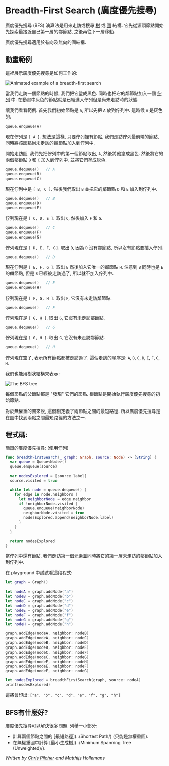 # Breadth-First Search (廣度優先搜尋)

<!--
Breadth-first search (BFS) is an algorithm for traversing or searching [tree](../Tree/) or [graph](../Graph/) data structures. It starts at a source node and explores the immediate neighbor nodes first, before moving to the next level neighbors.

Breadth-first search can be used on both directed and undirected graphs.
-->

廣度優先搜尋 (BFS) 演算法是用來走訪或搜尋 [樹](../Tree/) 或 [圖](../Graph/) 結構. 它先從源頭節點開始先探索最接近自己第一層的鄰節點, 之後再往下一層移動.

廣度優先搜尋適用於有向及無向的圖結構.

<!--
## Animated example

Here's how breadth-first search works on a graph:
-->

## 動畫範例

這裡展示廣度優先搜尋是如何工作的:

![Animated example of a breadth-first search](Images/AnimatedExample.gif)

<!--
When we visit a node, we color it black. We also put its neighbor nodes into a [queue](../Queue/). In the animation the nodes that are enqueued but not visited yet are shown in gray.

Let's follow the animated example. We start with the source node `A` and add it to a queue. In the animation this is shown as node `A` becoming gray.
-->

當我們走訪一個節點的時候, 我們把它塗成黑色. 同時也把它的鄰節點加入一個 [佇列](../Queue/) 中. 在動畫中灰色的節點就是已經進入佇列但是尚未走訪時的狀態.

讓我們看看範例. 首先我們初始節點是 `A`, 所以先把 `A` 放到佇列中. 這時候 `A` 是灰色的.

```swift
queue.enqueue(A)
```

<!--
The queue is now `[ A ]`. The idea is that, as long as there are nodes in the queue, we visit the node that's at the front of the queue, and enqueue its immediate neighbor nodes if they have not been visited yet.

To start traversing the graph, we pull the first node off the queue, `A`, and color it black. Then we enqueue its two neighbor nodes `B` and `C`. This colors them gray.
-->

現在佇列是 `[ A ]`. 想法是這樣, 只要佇列裡有節點, 我們走訪佇列最前端的節點, 同時將該節點尚未走訪的麟節點加入到佇列中.

開始走訪圖, 我們先把佇列中的第一個節點取出, `A`, 然後將他塗成黑色. 然後將它的兩個鄰節點 `B` 和 `C` 加入到佇列中. 並將它們塗成灰色.

```swift
queue.dequeue()   // A
queue.enqueue(B)
queue.enqueue(C)
```
<!--
The queue is now `[ B, C ]`. We dequeue `B`, and enqueue `B`'s neighbor nodes `D` and `E`.
-->

現在佇列中是 `[ B, C ]`. 然後我們取出 `B` 並把它的鄰節點 `D` 和 `E` 加入到佇列中.


```swift
queue.dequeue()   // B
queue.enqueue(D)
queue.enqueue(E)
```

<!--
The queue is now `[ C, D, E ]`. Dequeue `C`, and enqueue `C`'s neighbor nodes `F` and `G`.
-->

佇列現在是 `[ C, D, E ]`. 取出 `C`, 然後加入 `F` 和  `G`.

```swift
queue.dequeue()   // C
queue.enqueue(F)
queue.enqueue(G)
```

<!--
The queue is now `[ D, E, F, G ]`. Dequeue `D`, which has no neighbor nodes.
-->

佇列現在是 `[ D, E, F, G]`. 取出 `D`, 因為 `D` 沒有鄰節點, 所以沒有節點要插入佇列.

```swift
queue.dequeue()   // D
```

<!--
The queue is now `[ E, F, G ]`. Dequeue `E` and enqueue its single neighbor node `H`. Note that `B` is also a neighbor for `E` but we've already visited `B`, so we're not adding it to the queue again.
-->

現在佇列是 `[ E, F, G ]`. 取出 `E` 然後加入它唯一的鄰節點 `H`. 注意到 `B` 同時也是 `E` 的麟節點, 但是 `B` 已經被走訪過了, 所以就不加入佇列中.

```swift
queue.dequeue()   // E
queue.enqueue(H)
```

<!--
The queue is now `[ F, G, H ]`. Dequeue `F`, which has no unvisited neighbor nodes.
-->

佇列現在是 `[ F, G, H ]`. 取出 `F`, 它沒有未走訪鄰節點.

```swift
queue.dequeue()   // F
```

<!--
The queue is now `[ G, H ]`. Dequeue `G`, which has no unvisited neighbor nodes.
-->

佇列現在是 `[ G, H ]`. 取出 `G`, 它沒有未走訪鄰節點.


```swift
queue.dequeue()   // G
```

<!--
The queue is now `[ H ]`. Dequeue `H`, which has no unvisited neighbor nodes.
-->

佇列現在是 `[ G, H ]`. 取出 `G`, 它沒有未走訪鄰節點.

```swift
queue.dequeue()   // H
```

<!--
The queue is now empty, meaning that all nodes have been explored. The order in which the nodes were explored is `A`, `B`, `C`, `D`, `E`, `F`, `G`, `H`.

We can show this as a tree:
-->

佇列現在空了, 表示所有節點都被走訪過了. 這個走訪的順序是: `A`, `B`, `C`, `D`, `E`, `F`, `G`, `H`.

我們也能用樹狀結構來表示:

![The BFS tree](Images/TraversalTree.png)

<!--
The parent of a node is the one that "discovered" that node. The root of the tree is the node you started the breadth-first search from.

For an unweighted graph, this tree defines a shortest path from the starting node to every other node in the tree. So breadth-first search is one way to find the shortest path between two nodes in a graph.
-->

每個節點的父節點都是 "發現" 它們的節點. 根節點是開始執行廣度優先搜尋的初始節點.

對於無權重的圖來說, 這個樹定義了兩節點之間的最短路徑. 所以廣度優先搜尋是在圖中找到兩點之間最短路徑的方法之一.

<!--
## The code

Simple implementation of breadth-first search using a queue:
-->

## 程式碼:

簡單的廣度優先搜尋: (使用佇列)

```swift
func breadthFirstSearch(_ graph: Graph, source: Node) -> [String] {
  var queue = Queue<Node>()
  queue.enqueue(source)

  var nodesExplored = [source.label]
  source.visited = true

  while let node = queue.dequeue() {
    for edge in node.neighbors {
      let neighborNode = edge.neighbor
      if !neighborNode.visited {
        queue.enqueue(neighborNode)
        neighborNode.visited = true
        nodesExplored.append(neighborNode.label)
      }
    }
  }

  return nodesExplored
}
```

<!--
While there are nodes in the queue, we visit the first one and then enqueue its immediate neighbors if they haven't been visited yet.

Put this code in a playground and test it like so:
-->

當佇列中還有節點, 我們走訪第一個元素並同時將它的第一層未走訪的鄰節點加入到佇列中.

在 playground 中試試看這段程式:


```swift
let graph = Graph()

let nodeA = graph.addNode("a")
let nodeB = graph.addNode("b")
let nodeC = graph.addNode("c")
let nodeD = graph.addNode("d")
let nodeE = graph.addNode("e")
let nodeF = graph.addNode("f")
let nodeG = graph.addNode("g")
let nodeH = graph.addNode("h")

graph.addEdge(nodeA, neighbor: nodeB)
graph.addEdge(nodeA, neighbor: nodeC)
graph.addEdge(nodeB, neighbor: nodeD)
graph.addEdge(nodeB, neighbor: nodeE)
graph.addEdge(nodeC, neighbor: nodeF)
graph.addEdge(nodeC, neighbor: nodeG)
graph.addEdge(nodeE, neighbor: nodeH)
graph.addEdge(nodeE, neighbor: nodeF)
graph.addEdge(nodeF, neighbor: nodeG)

let nodesExplored = breadthFirstSearch(graph, source: nodeA)
print(nodesExplored)
```

<!--
This will output: `["a", "b", "c", "d", "e", "f", "g", "h"]`
   
## What is BFS good for?

Breadth-first search can be used to solve many problems. A small selection:

* Computing the [shortest path](../Shortest Path/) between a source node and each of the other nodes (only for unweighted graphs).
* Calculating the [minimum spanning tree](../Minimum Spanning Tree (Unweighted)/) on an unweighted graph.
-->

這將會印出: `["a", "b", "c", "d", "e", "f", "g", "h"]`

## BFS有什麼好?

廣度優先搜尋可以解決很多問題. 列舉一小部分:

* 計算兩個節點之間的 [最短路徑](../Shortest Path/) (只能是無權重圖).
* 在無權重圖中計算 [最小生成樹](../Minimum Spanning Tree (Unweighted)/).


*Written by [Chris Pilcher](https://github.com/chris-pilcher) and Matthijs Hollemans*
